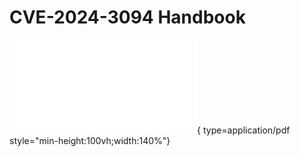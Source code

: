 # CVE-2024-3094 Handbook

![CVE-2024-3094 Handbook](../attachments/sb_handbooks/CVE-2024-3094-Handbook.pdf){ type=application/pdf style="min-height:100vh;width:140%"}